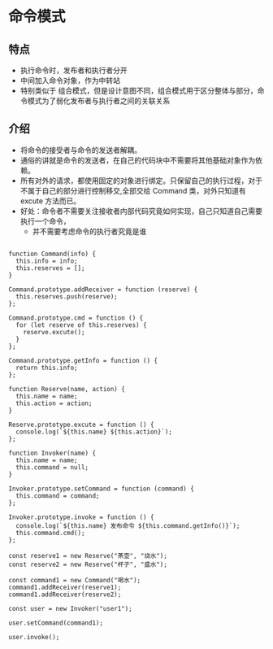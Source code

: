 # 命令模式

## 特点

- 执行命令时，发布者和执行者分开
- 中间加入命令对象，作为中转站
- 特别类似于 组合模式，但是设计意图不同，组合模式用于区分整体与部分，命令模式为了弱化发布者与执行者之间的关联关系

## 介绍

- 将命令的接受者与命令的发送者解耦。
- 通俗的讲就是命令的发送者，在自己的代码块中不需要将其他基础对象作为依赖。
- 所有对外的请求，都使用固定的对象进行绑定。只保留自己的执行过程，对于不属于自己的部分进行控制移交,全部交给 Command 类，对外只知道有 excute 方法而已。
- 好处：命令者不需要关注接收者内部代码究竟如何实现，自己只知道自己需要执行一个命令，
  - 并不需要考虑命令的执行者究竟是谁

```language = javascript

function Command(info) {
  this.info = info;
  this.reserves = [];
}

Command.prototype.addReceiver = function (reserve) {
  this.reserves.push(reserve);
};

Command.prototype.cmd = function () {
  for (let reserve of this.reserves) {
    reserve.excute();
  }
};

Command.prototype.getInfo = function () {
  return this.info;
};

function Reserve(name, action) {
  this.name = name;
  this.action = action;
}

Reserve.prototype.excute = function () {
  console.log(`${this.name} ${this.action}`);
};

function Invoker(name) {
  this.name = name;
  this.command = null;
}

Invoker.prototype.setCommand = function (command) {
  this.command = command;
};

Invoker.prototype.invoke = function () {
  console.log(`${this.name} 发布命令 ${this.command.getInfo()}`);
  this.command.cmd();
};

const reserve1 = new Reserve("茶壶", "烧水");
const reserve2 = new Reserve("杯子", "盛水");

const command1 = new Command("喝水");
command1.addReceiver(reserve1);
command1.addReceiver(reserve2);

const user = new Invoker("user1");

user.setCommand(command1);

user.invoke();


```
